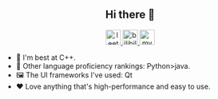 <h2 align="center">Hi there 👋</h2>

<div align="center">
 <span>
  <a href="https://leetcode.cn/u//">
<img src="https://leetcode.com/favicon-32x32.png" alt="leetcode" width="30" height="30"/>
  </a>
  </span>
  <span>
    <a href="https://space.bilibili.com/">
<img src="https://www.bilibili.com/favicon.ico" alt="bilibili" with="28" height="30">
    </a>
  </span>
  <span>
  <a href="https://www/">
<img src="https://acking-you.gitee.io/favicon.ico" alt="myNoteWebsite" with="30" height="30">
  </a>
  </span>
</div>



- 🌱 I'm best at C++.
- 🎢 Other language proficiency rankings: Python>java.
- 🖼️ The UI frameworks I've used: Qt
- ❤️ Love anything that's high-performance and easy to use.



